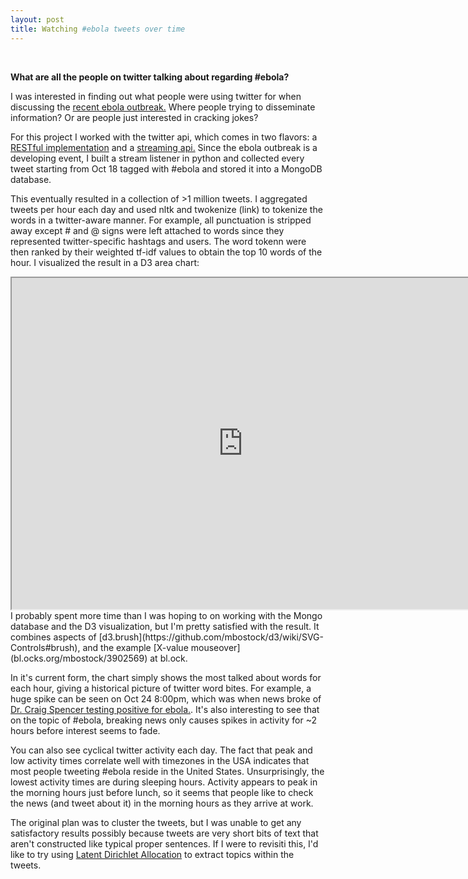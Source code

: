 ```yaml
---
layout: post
title: Watching #ebola tweets over time
---
```

<br>

**What are all the people on twitter talking about regarding #ebola?**

I was interested in finding out what people were using twitter for when discussing the [recent ebola outbreak.](http://en.wikipedia.org/wiki/Ebola_virus_epidemic_in_West_Africa) Where people trying to disseminate information? Or are people just interested in cracking jokes? 

For this project I worked with the twitter api, which comes in two flavors: a [RESTful implementation](https://dev.twitter.com/rest/public) and a [streaming api.](https://dev.twitter.com/streaming/overview) Since the ebola outbreak is a developing event, I built a stream listener in python and collected every tweet starting from Oct 18 tagged with #ebola and stored it into a MongoDB database.

This eventually resulted in a collection of >1 million tweets. I aggregated tweets per hour each day and used nltk and twokenize (link) to tokenize the words in a twitter-aware manner. For example, all punctuation is stripped away except # and @ signs were left attached to words since they represented twitter-specific hashtags and users. The word tokenn were then ranked by their weighted tf-idf values to obtain the top 10 words of the hour. I visualized the result in a D3 area chart:

<iframe src="http://104.131.124.104:5000/twitterebola" width="740" height="530" marginwidth="0" marginheight="0" scrolling="no"></iframe>

<br>
I probably spent more time than I was hoping to on working with the Mongo database and the D3 visualization, but I'm pretty satisfied with the result. It combines aspects of [d3.brush](https://github.com/mbostock/d3/wiki/SVG-Controls#brush), and the example [X-value mouseover](bl.ocks.org/mbostock/3902569) at bl.ock. 

In it's current form, the chart simply shows the most talked about words for each hour, giving a historical picture of twitter word bites. For example, a huge spike can be seen on Oct 24 8:00pm, which was when news broke of [Dr. Craig Spencer testing positive for ebola.](http://www.washingtonpost.com/national/health-science/new-york-physician-who-worked-in-guinea-tests-positive-for-ebola/2014/10/24/f61499f8-5b58-11e4-8264-deed989ae9a2_story.html). It's also interesting to see that on the topic of #ebola, breaking news only causes spikes in activity for ~2 hours before interest seems to fade. 

You can also see cyclical twitter activity each day. The fact that peak and low activity times correlate well with timezones in the USA indicates that most people tweeting #ebola reside in the United States. Unsurprisingly, the lowest activity times are during sleeping hours. Activity appears to peak in the morning hours just before lunch, so it seems that people like to check the news (and tweet about it) in the morning hours as they arrive at work. 

The original plan was to cluster the tweets, but I was unable to get any satisfactory results possibly because tweets are very short bits of text that aren't constructed like typical proper sentences. If I were to revisiti this, I'd like to try using [Latent Dirichlet Allocation](http://en.wikipedia.org/wiki/Latent_Dirichlet_allocation) to extract topics within the tweets.